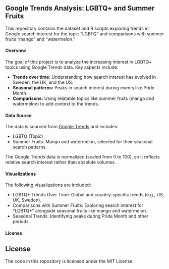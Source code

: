 ## Google Trends Analysis: LGBTQ+ and Summer Fruits

This repository contains the dataset and R scripts exploring trends in Google search interest for the topic “LGBTQ” and comparisons with summer fruits “mango” and “watermelon.”

#### Overview

The goal of this project is to analyze the increasing interest in LGBTQ+ topics using Google Trends data. Key aspects include:
* **Trends over time:** Understanding how search interest has evolved in Sweden, the UK, and the US.
* **Seasonal patterns:** Peaks in search interest during events like Pride Month.
* **Comparisons:** Using relatable topics like summer fruits (mango and watermelon) to add context to the trends.

#### Data Source

The data is sourced from [Google Trends](https://trends.google.com/trends/explore?date=all,all,all,all,all&geo=GB,SE,US,GB,GB&q=%2Fm%2F0hn10,%2Fm%2F0hn10,%2Fm%2F0hn10,%2Fm%2F0fldg,%2Fm%2F0kpqd&hl=en-GB) and includes:
* LGBTQ (Topic)
* Summer Fruits: Mango and watermelon, selected for their seasonal search patterns.

The Google Trends data is normalized (scaled from 0 to 100), so it reflects relative search interest rather than absolute volumes.

#### Visualizations

The following visualizations are included:
* LGBTQ+ Trends Over Time: Global and country-specific trends (e.g., US, UK, Sweden).
* Comparisons with Summer Fruits: Exploring search interest for “LGBTQ+” alongside seasonal fruits like mango and watermelon.
* Seasonal Trends: Identifying peaks during Pride Month and other periods.
	
#### License

## License
The code in this repository is licensed under the MIT License.